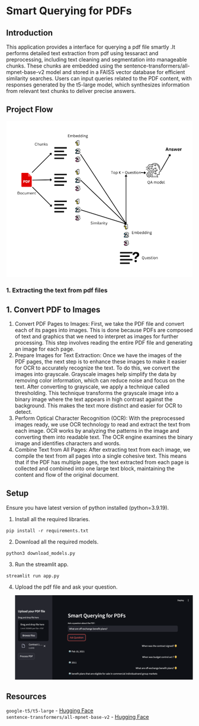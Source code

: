 
# Smart Querying for PDFs

## Introduction

This application provides a interface for querying a pdf file smartly .It performs detailed text extraction from pdf using tessaract and preprocessing, including text cleaning and segmentation into manageable chunks. These chunks are embedded using the sentence-transformers/all-mpnet-base-v2 model and stored in a FAISS vector database for efficient similarity searches. Users can input queries related to the PDF content, with responses generated by the t5-large model, which synthesizes information from relevant text chunks to deliver precise answers. 

## Project Flow
![alt text](assets/image.png)

### 1. Extracting the text from pdf files

## 1. Convert PDF to Images

1.	Convert PDF Pages to Images:
First, we take the PDF file and convert each of its pages into images. This is done because PDFs are composed of text and graphics that we need to interpret as images for further processing. This step involves reading the entire PDF file and generating an image for each page.
2.	Prepare Images for Text Extraction:
Once we have the images of the PDF pages, the next step is to enhance these images to make it easier for OCR to accurately recognize the text. To do this, we convert the images into grayscale. Grayscale images help simplify the data by removing color information, which can reduce noise and focus on the text.
After converting to grayscale, we apply a technique called thresholding. This technique transforms the grayscale image into a binary image where the text appears in high contrast against the background. This makes the text more distinct and easier for OCR to detect.
3.	Perform Optical Character Recognition (OCR):
With the preprocessed images ready, we use OCR technology to read and extract the text from each image. OCR works by analyzing the patterns in the image and converting them into readable text. The OCR engine examines the binary image and identifies characters and words.
4.	Combine Text from All Pages:
After extracting text from each image, we compile the text from all pages into a single cohesive text. This means that if the PDF has multiple pages, the text extracted from each page is collected and combined into one large text block, maintaining the content and flow of the original document.


## Setup

Ensure you have latest version of python installed (python=3.9.19).

1. Install all the required libraries.
```
pip install -r requirements.txt
```

2. Download all the required models.
```
python3 download_models.py
```

3. Run the streamlit app.
```
streamlit run app.py
```
4. Upload the pdf file and ask your question.


   ![alt text](assets/frontend.png)
## Resources 
```google-t5/t5-large``` - <a href="https://huggingface.co/google-t5/t5-large">Hugging Face<a/> <br>
```sentence-transformers/all-mpnet-base-v2``` - <a href="https://huggingface.co/sentence-transformers/all-mpnet-base-v2">Hugging Face<a/>
